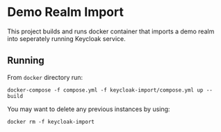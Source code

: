 Demo Realm Import
=================

This project builds and runs docker container that imports a demo realm into seperately running Keycloak service.


Running
-------------------

From `docker` directory run:

    docker-compose -f compose.yml -f keycloak-import/compose.yml up --build 

You may want to delete any previous instances by using:

    docker rm -f keycloak-import
